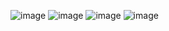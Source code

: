 ![image](https://github.com/user-attachments/assets/fe46bb17-ed04-4ef0-ac77-281b110b03e7)
![image](https://github.com/user-attachments/assets/14cd25c6-1f8e-4ced-8502-0b91b140d3ea)
![image](https://github.com/user-attachments/assets/68f8e853-c916-4521-afc9-362df39c5827)
![image](https://github.com/user-attachments/assets/a21882d3-804a-4ba4-9e0d-a22af9ef5b59)
